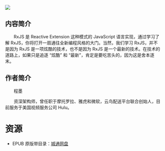 ![](http://img3m2.ddimg.cn/17/12/25273232-1_u_3.jpg)

## 内容简介

　　RxJS 是 Reactive Extension 这种模式的 JavaScript 语言实现，通过学习了解 RxJS，你将打开一扇通往全新编程风格的大门。当然，我们学习 RxJS，并不是因为 RxJS 是一项炫酷的技术，也不是因为 RxJS 是一个最新的技术。在技术的道路上，如果只是追逐 “炫酷” 和 “最新”，肯定是要吃苦头的，因为这是舍本逐末。

## 作者简介

　　程墨

　　资深架构师，曾任职于摩托罗拉、雅虎和微软，云鸟配送平台联合创始人，目前服务于美国视频服务公司 Hulu。

# 资源

* EPUB 原版带目录：[城通网盘](https://u11215426.pipipan.com/fs/11215426-372402575)
